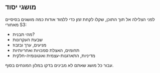 ## מושגי יסוד

לפני הצלילה אל תוך התוכן, שקלו לקחת זמן כדי ללמוד אודות כמה מושגים בסיסיים מאחורי S3:

- מהי תבנית?
- שבעת העקרונות
- מניעים, ערך ובזבוז
- תחומים, האצלת סמכויות ואחריותיות
- מדיניות, התארגנות-עצמית ואוטונומיה-חלקית

עבור כל מושג שאתם לא מבינים בדקו במלון המונחים בסוף.